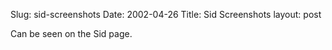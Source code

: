 Slug: sid-screenshots
Date: 2002-04-26
Title: Sid Screenshots
layout: post

Can be seen on the Sid page.
